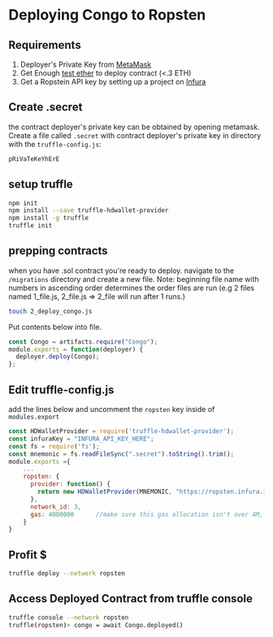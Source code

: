 # Deploying Congo to Ropsten

## Requirements
1. Deployer's Private Key from [MetaMask](https://metamask.io/)
2. Get Enough [test ether](https://faucet.metamask.io/) to deploy contract (<.3 ETH)
3. Get a Ropstein API key by setting up a project on [Infura](https://infura.io/)

## Create .secret
the contract deployer's private key can be obtained by opening metamask.
Create a file called `.secret` with contract deployer's private key in directory with the `truffle-config.js`:
```txt
pRiVaTeKeYhErE
```

## setup truffle
```bash
npm init
npm install --save truffle-hdwallet-provider
npm install -g truffle
truffle init
```

## prepping contracts 
when you have .sol contract you're ready to deploy.
navigate to the `/migrations` directory and create a new file.
Note: beginning file name with numbers in ascending order determines the order files are run (e.g 2 files named 1_file.js, 2_file.js => 2_file will run after 1 runs.)
```bash
touch 2_deploy_congo.js
```
Put contents below into file.
```javascript
const Congo = artifacts.require("Congo");
module.exports = function(deployer) {
  deployer.deploy(Congo);
};
```

## Edit truffle-config.js
add the lines below and uncomment the `ropsten` key inside of `modules.export`
```javascript
const HDWalletProvider = require('truffle-hdwallet-provider');
const infuraKey = "INFURA_API_KEY_HERE";
const fs = require('fs');
const mnemonic = fs.readFileSync(".secret").toString().trim();
module.exports ={
    ...
    ropsten: {
      provider: function() {
        return new HDWalletProvider(MNEMONIC, "https://ropsten.infura.io/"+infuraKey)
      },
      network_id: 3,
      gas: 4000000      //make sure this gas allocation isn't over 4M, which is the max
    }
}
```

## Profit $
```bash
truffle deploy --network ropsten
```

## Access Deployed Contract from truffle console
```bash
truffle console --network ropsten
truffle(ropsten)> congo = await Congo.deployed()
```